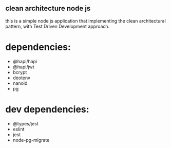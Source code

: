 ## clean architecture node js
this is a simple node js application that implementing the clean architectural pattern, with Test Driven Development approach.
  
# dependencies:
- @hapi/hapi
- @hapi/jwt
- bcrypt
- deotenv
- nanoid
- pg

# dev dependencies:
- @types/jest
- eslint
- jest
- node-pg-migrate
